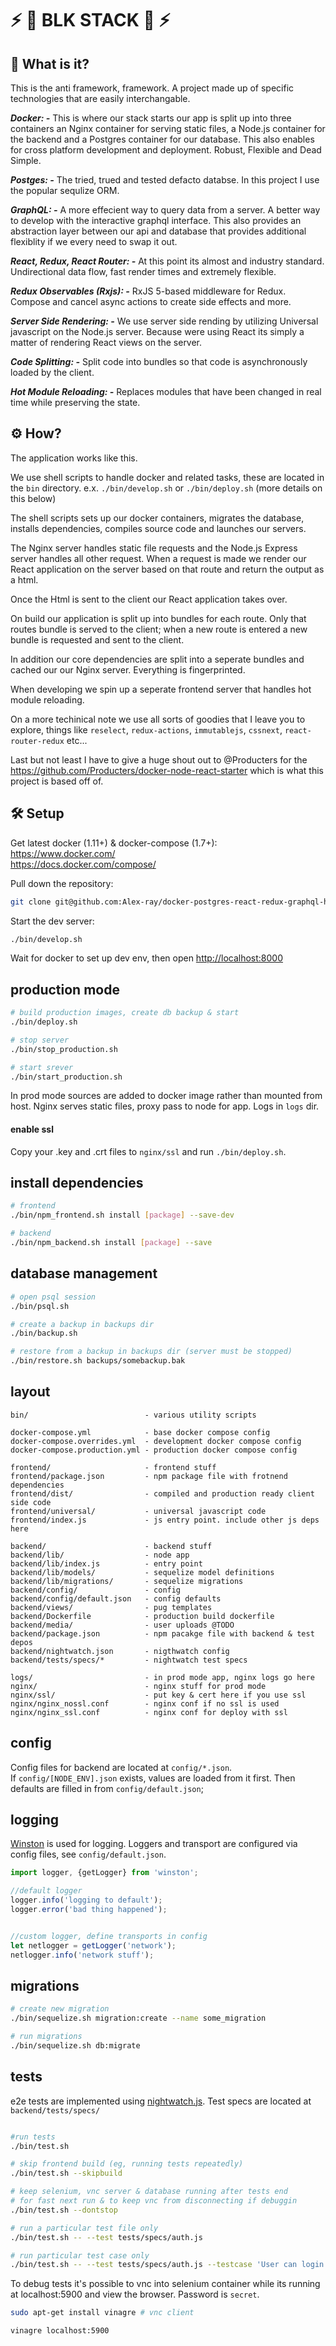 # ⚡ 🔮 BLK STACK 🌙 ⚡

## 💭 What is it?

This is the anti framework, framework. A project made up of specific technologies that are easily interchangable.

*__Docker: -__* This is where our stack starts our app is split up into three containers an Nginx container for serving static files, a Node.js container for the backend and a Postgres container for our database. This also enables for cross platform development and deployment. Robust, Flexible and Dead Simple.

*__Postges: -__* The tried, trued and tested defacto databse. In this project I use the popular sequlize ORM.

*__GraphQL: -__* A more effecient way to query data from a server. A better way to develop with the interactive graphql interface. This also provides an abstraction layer between our api and database that provides additional flexiblity if we every need to swap it out.

*__React, Redux, React Router: -__* At this point its almost and industry standard. Undirectional data flow, fast render times and extremely flexible.

*__Redux Observables (Rxjs): -__* RxJS 5-based middleware for Redux. Compose and cancel async actions to create side effects and more.

*__Server Side Rendering: -__* We use server side rending by utilizing Universal javascript on the Node.js server. Because were using React its simply a matter of rendering React views on the server.

*__Code Splitting: -__* Split code into bundles so that code is asynchronously loaded by the client.

*__Hot Module Reloading: -__* Replaces modules that have been changed in real time while preserving the state.

## ⚙ How?

The application works like this.

We use shell scripts to handle docker and related tasks, these are located in the `bin` directory. e.x. `./bin/develop.sh` or `./bin/deploy.sh` (more details on this below)

The shell scripts sets up our docker containers, migrates the database, installs dependencies, compiles source code and launches our servers.

The Nginx server handles static file requests and the Node.js Express server handles all other request. When a request is made we render our React application on the server based on that route and return the output as a html.

Once the Html is sent to the client our React application takes over.

On build our application is split up into bundles for each route. Only that routes bundle is served to the client; when a new route is entered a new bundle is requested and sent to the client.

In addition our core dependencies are split into a seperate bundles and cached our our Nginx server. Everything is fingerprinted.

When developing we spin up a seperate frontend server that handles hot module reloading.

On a more techinical note we use all sorts of goodies that I leave you to explore, things like `reselect`, `redux-actions`, `immutablejs`, `cssnext`, `react-router-redux` etc...

Last but not least I have to give a huge shout out to @Producters for the https://github.com/Producters/docker-node-react-starter which is what this project is based off of.

## 🛠 Setup
Get latest docker (1.11+) & docker-compose (1.7+):  
https://www.docker.com/  
https://docs.docker.com/compose/

Pull down the repository:
```sh
git clone git@github.com:Alex-ray/docker-postgres-react-redux-graphql-hmr-ssr-kit.git
```

Start the dev server:
```sh
./bin/develop.sh
```
Wait for docker to set up dev env, then open [http://localhost:8000](http://localhost:8000)

## production mode

```sh
# build production images, create db backup & start
./bin/deploy.sh

# stop server
./bin/stop_production.sh

# start srever
./bin/start_production.sh
```

In prod mode sources are added to docker image rather than mounted from host. Nginx serves static files, proxy pass to node for app. Logs in `logs` dir.

#### enable ssl
Copy your .key and .crt files to `nginx/ssl` and run `./bin/deploy.sh`.

## install dependencies

```sh
# frontend
./bin/npm_frontend.sh install [package] --save-dev

# backend
./bin/npm_backend.sh install [package] --save
```

## database management

```sh
# open psql session
./bin/psql.sh

# create a backup in backups dir
./bin/backup.sh

# restore from a backup in backups dir (server must be stopped)
./bin/restore.sh backups/somebackup.bak
```

## layout

```
bin/                          - various utility scripts

docker-compose.yml            - base docker compose config
docker-compose.overrides.yml  - development docker compose config
docker-compose.production.yml - production docker compose config

frontend/                     - frontend stuff
frontend/package.json         - npm package file with frotnend dependencies
frontend/dist/                - compiled and production ready client side code
frontend/universal/           - universal javascript code
frontend/index.js             - js entry point. include other js deps here

backend/                      - backend stuff
backend/lib/                  - node app
backend/lib/index.js          - entry point
backend/lib/models/           - sequelize model definitions
backend/lib/migrations/       - sequelize migrations
backend/config/               - config
backend/config/default.json   - config defaults
backend/views/                - pug templates
backend/Dockerfile            - production build dockerfile
backend/media/                - user uploads @TODO
backend/package.json          - npm pacakge file with backend & test depos
backend/nightwatch.json       - nigthwatch config
backend/tests/specs/*         - nightwatch test specs

logs/                         - in prod mode app, nginx logs go here
nginx/                        - nginx stuff for prod mode
nginx/ssl/                    - put key & cert here if you use ssl
nginx/nginx_nossl.conf        - nginx conf if no ssl is used
nginx/nginx_ssl.conf          - nginx conf for deploy with ssl
```

## config

Config files for backend are located at `config/*.json`.  
If `config/[NODE_ENV].json` exists, values are loaded from it first. Then defaults are filled in from `config/default.json`;

## logging

[Winston](https://github.com/winstonjs/winston) is used for logging. Loggers and transport are configured via config files, see `config/default.json`.


```js
import logger, {getLogger} from 'winston';

//default logger
logger.info('logging to default');
logger.error('bad thing happened');


//custom logger, define transports in config
let netlogger = getLogger('network');
netlogger.info('network stuff');
```

## migrations

```sh
# create new migration
./bin/sequelize.sh migration:create --name some_migration

# run migrations
./bin/sequelize.sh db:migrate
```

## tests

e2e tests are implemented using [nightwatch.js](http://nightwatchjs.org/). Test specs are located at `backend/tests/specs/`

```sh

#run tests
./bin/test.sh

# skip frontend build (eg, running tests repeatedly)
./bin/test.sh --skipbuild

# keep selenium, vnc server & database running after tests end
# for fast next run & to keep vnc from disconnecting if debuggin
./bin/test.sh --dontstop

# run a particular test file only
./bin/test.sh -- --test tests/specs/auth.js

# run particular test case only
./bin/test.sh -- --test tests/specs/auth.js --testcase 'User can login via auth0'

```

To debug tests it's possible to vnc into selenium container while its running at localhost:5900 and view the browser. Password is `secret`.

```sh
sudo apt-get install vinagre # vnc client

vinagre localhost:5900
```
